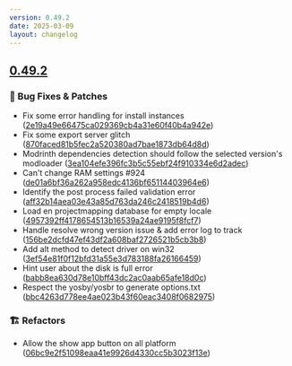 ```yaml
---
version: 0.49.2
date: 2025-03-09
layout: changelog
---
```

## [0.49.2](#0.49.2)
### 🐛 Bug Fixes & Patches

- Fix some error handling for install instances ([2e19a49e66475ca029369cb4a31e60f40b4a942e](https://github.com/Voxelum/x-minecraft-launcher/commit/2e19a49e66475ca029369cb4a31e60f40b4a942e))
- Fix some export server glitch ([870faced81b5fec2a520380ad7bae1873db64d8d](https://github.com/Voxelum/x-minecraft-launcher/commit/870faced81b5fec2a520380ad7bae1873db64d8d))
- Modrinth dependencies detection should follow the selected version's modloader ([3ea104efe396fc3b5c55ebf24f910334e6d2adec](https://github.com/Voxelum/x-minecraft-launcher/commit/3ea104efe396fc3b5c55ebf24f910334e6d2adec))
- Can't change RAM settings #924 ([de01a6bf36a262a958edc4136bf65114403964e6](https://github.com/Voxelum/x-minecraft-launcher/commit/de01a6bf36a262a958edc4136bf65114403964e6))
- Identify the post process failed validation error ([aff32b14aea03e43a85d763da246c2418519b4d6](https://github.com/Voxelum/x-minecraft-launcher/commit/aff32b14aea03e43a85d763da246c2418519b4d6))
- Load en projectmapping database for empty locale ([4957392ff4178654513b16539a24ae9195f8fcf7](https://github.com/Voxelum/x-minecraft-launcher/commit/4957392ff4178654513b16539a24ae9195f8fcf7))
- Handle resolve wrong version issue & add error log to track ([156be2dcfd47ef43df2a608baf2726521b5cb3b8](https://github.com/Voxelum/x-minecraft-launcher/commit/156be2dcfd47ef43df2a608baf2726521b5cb3b8))
- Add alt method to detect driver on win32 ([3ef54e81f0f12bfd31a55e3d783188fa26166459](https://github.com/Voxelum/x-minecraft-launcher/commit/3ef54e81f0f12bfd31a55e3d783188fa26166459))
- Hint user about the disk is full error ([babb8ea630d78e10bff43dc2ac0aab65afe18d0c](https://github.com/Voxelum/x-minecraft-launcher/commit/babb8ea630d78e10bff43dc2ac0aab65afe18d0c))
- Respect the yosby/yosbr to generate options.txt ([bbc4263d778ee4ae023b43f60eac3408f0682975](https://github.com/Voxelum/x-minecraft-launcher/commit/bbc4263d778ee4ae023b43f60eac3408f0682975))
### 🏗️ Refactors

- Allow the show app button on all platform ([06bc9e2f51098eaa41e9926d4330cc5b3023f13e](https://github.com/Voxelum/x-minecraft-launcher/commit/06bc9e2f51098eaa41e9926d4330cc5b3023f13e))

